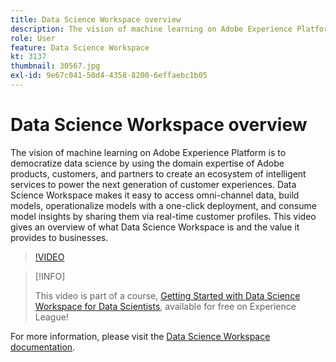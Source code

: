 ```yaml
---
title: Data Science Workspace overview
description: The vision of machine learning on Adobe Experience Platform is to democratize data science by using the domain expertise of Adobe products, customers, and partners to create an ecosystem of intelligent services to power the next generation of customer experiences. Data Science Workspace makes it easy to access omni-channel data, build models, operationalize models with a one-click deployment, and consume model insights by sharing them via real-time customer profiles. This video gives an overview of what Data Science Workspace is and the value it provides to businesses.
role: User
feature: Data Science Workspace
kt: 3137
thumbnail: 30567.jpg
exl-id: 9e67c041-50d4-4358-8200-6effaebc1b05
---
```

# Data Science Workspace overview

The vision of machine learning on Adobe Experience Platform is to democratize data science by using the domain expertise of Adobe products, customers, and partners to create an ecosystem of intelligent services to power the next generation of customer experiences. Data Science Workspace makes it easy to access omni-channel data, build models, operationalize models with a one-click deployment, and consume model insights by sharing them via real-time customer profiles. This video gives an overview of what Data Science Workspace is and the value it provides to businesses.

>[!VIDEO](https://video.tv.adobe.com/v/30567?quality=12&learn=on)

>[!INFO]
>
> This video is part of a course, [Getting Started with Data Science Workspace for Data Scientists](https://experienceleague.adobe.com/?recommended=ExperiencePlatform-U-1-2021.1.dsw), available for free on Experience League!

For more information, please visit the [Data Science Workspace documentation](https://experienceleague.adobe.com/docs/experience-platform/data-science-workspace/home.html).